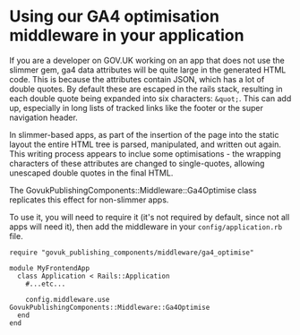 # Using our GA4 optimisation middleware in your application

If you are a developer on GOV.UK working on an app that does not use the slimmer gem, ga4 data
attributes will be quite large in the generated HTML code. This is because the attributes contain
JSON, which has a lot of double quotes. By default these are escaped in the rails stack, resulting
in each double quote being expanded into six characters: `&quot;`. This can add up, especially
in long lists of tracked links like the footer or the super navigation header.

In slimmer-based apps, as part of the insertion of the page into the static layout the entire HTML
tree is parsed, manipulated, and written out again. This writing process appears to inclue some
optimisations - the wrapping characters of these attributes are changed to single-quotes, allowing
unescaped double quotes in the final HTML.

The GovukPublishingComponents::Middleware::Ga4Optimise class replicates this effect for non-slimmer
apps.

To use it, you will need to require it (it's not required by default, since not all apps will need
it), then add the middleware in your `config/application.rb` file.

```
require "govuk_publishing_components/middleware/ga4_optimise"

module MyFrontendApp
  class Application < Rails::Application
    #...etc...

    config.middleware.use GovukPublishingComponents::Middleware::Ga4Optimise
  end
end
```